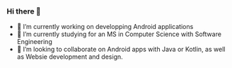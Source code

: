 ### Hi there 👋

- 🔭 I’m currently working on developping Android applications
- 🌱 I’m currently studying for an MS in Computer Science with Software Engineering  
- 👯 I’m looking to collaborate on Android apps with Java or Kotlin, as well as Websie development and design.

<!--
**fadihassoun/fadihassoun** is a ✨ _special_ ✨ repository because its `README.md` (this file) appears on your GitHub profile.

Here are some ideas to get you started:

- 🔭 I’m currently working on ...
- 🌱 I’m currently learning ...
- 👯 I’m looking to collaborate on ...
- 🤔 I’m looking for help with ...
- 💬 Ask me about ...
- 📫 How to reach me: ...
- 😄 Pronouns: ...
- ⚡ Fun fact: ...
-->
